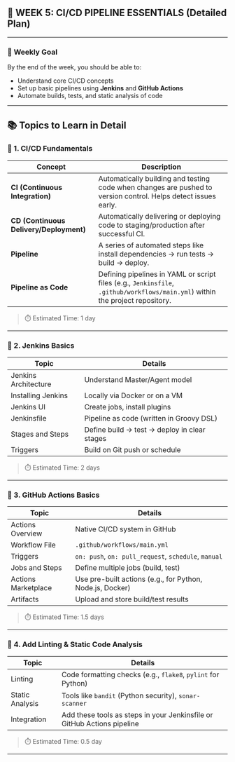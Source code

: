 
## 🔷 **WEEK 5: CI/CD PIPELINE ESSENTIALS (Detailed Plan)**

---

### 🎯 **Weekly Goal**

By the end of the week, you should be able to:

* Understand core CI/CD concepts
* Set up basic pipelines using **Jenkins** and **GitHub Actions**
* Automate builds, tests, and static analysis of code

---

## 📚 **Topics to Learn in Detail**

### 🔹 1. **CI/CD Fundamentals**

| Concept                                 | Description                                                                                                                   |
| --------------------------------------- | ----------------------------------------------------------------------------------------------------------------------------- |
| **CI (Continuous Integration)**         | Automatically building and testing code when changes are pushed to version control. Helps detect issues early.                |
| **CD (Continuous Delivery/Deployment)** | Automatically delivering or deploying code to staging/production after successful CI.                                         |
| **Pipeline**                            | A series of automated steps like install dependencies → run tests → build → deploy.                                           |
| **Pipeline as Code**                    | Defining pipelines in YAML or script files (e.g., `Jenkinsfile`, `.github/workflows/main.yml`) within the project repository. |

> ⏱️ Estimated Time: 1 day

---

### 🔹 2. **Jenkins Basics**

| Topic                | Details                                      |
| -------------------- | -------------------------------------------- |
| Jenkins Architecture | Understand Master/Agent model                |
| Installing Jenkins   | Locally via Docker or on a VM                |
| Jenkins UI           | Create jobs, install plugins                 |
| Jenkinsfile          | Pipeline as code (written in Groovy DSL)     |
| Stages and Steps     | Define build → test → deploy in clear stages |
| Triggers             | Build on Git push or schedule                |

> ⏱️ Estimated Time: 2 days

---

### 🔹 3. **GitHub Actions Basics**

| Topic               | Details                                                   |
| ------------------- | --------------------------------------------------------- |
| Actions Overview    | Native CI/CD system in GitHub                             |
| Workflow File       | `.github/workflows/main.yml`                              |
| Triggers            | `on: push`, `on: pull_request`, `schedule`, `manual`      |
| Jobs and Steps      | Define multiple jobs (build, test)                        |
| Actions Marketplace | Use pre-built actions (e.g., for Python, Node.js, Docker) |
| Artifacts           | Upload and store build/test results                       |

> ⏱️ Estimated Time: 1.5 days

---

### 🔹 4. **Add Linting & Static Code Analysis**

| Topic           | Details                                                                 |
| --------------- | ----------------------------------------------------------------------- |
| Linting         | Code formatting checks (e.g., `flake8`, `pylint` for Python)            |
| Static Analysis | Tools like `bandit` (Python security), `sonar-scanner`                  |
| Integration     | Add these tools as steps in your Jenkinsfile or GitHub Actions pipeline |

> ⏱️ Estimated Time: 0.5 day

---